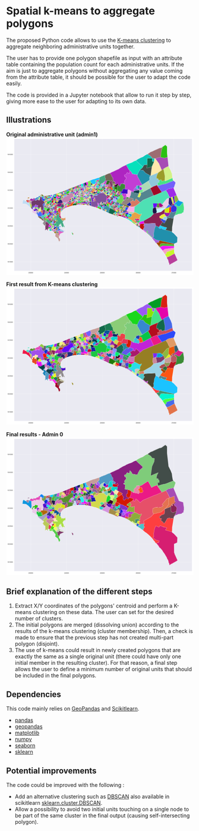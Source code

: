# Spatial k-means to aggregate polygons

The proposed Python code allows to use the [K-means clustering](https://en.wikipedia.org/wiki/K-means_clustering) to aggregate neighboring administrative units together. 

The user has to provide one polygon shapefile as input with an attribute table containing the population count for each administrative units. If the aim is just to aggregate polygons without aggregating any value coming from the attribute table, it should be possible for the user to adapt the code easily.

The code is provided in a Jupyter notebook that allow to run it step by step, giving more ease to the user for adapting to its own data.

## Illustrations
**Original administrative unit (admin1)**
![ ](Illustrations/original_admin1.png)

**First result from K-means clustering**
![ ](Illustrations/admin0_initial_kmeans_results.png)

**Final results - Admin 0**
![ ](Illustrations/newly_created_admin0.png)

## Brief explanation of the different steps
1. Extract X/Y coordinates of the polygons' centroid  and perform a K-means clustering on these data. The user can set for the desired number of clusters.
2. The initial polygons are merged (dissolving union) according to the results of the k-means clustering (cluster membership). Then, a check is made to ensure that the previous step has not created multi-part polygon (disjoint).
3. The use of k-means could result in newly created polygons that are exactly the same as a single original unit (there could have only one initial member in the resulting cluster). For that reason, a final step allows the user to define a minimum number of original units that should be included in the final polygons. 

## Dependencies
This code mainly relies on [GeoPandas](http://geopandas.org/) and [Scikitlearn](http://scikit-learn.org/stable/modules/generated/sklearn.cluster.KMeans.html).

- [pandas](https://pandas.pydata.org/)
- [geopandas](http://geopandas.org/)
- [matplotlib](https://matplotlib.org/)
- [numpy](http://www.numpy.org/)
- [seaborn](https://seaborn.pydata.org/)
- [sklearn](http://scikit-learn.org/)

## Potential improvements
The code could be improved with the following :

- Add an alternative clustering such as [DBSCAN](https://en.wikipedia.org/wiki/DBSCAN) also available in scikitlearn [sklearn.cluster.DBSCAN](http://scikit-learn.org/stable/modules/generated/sklearn.cluster.DBSCAN.html). 
 - Allow a possibility to avoid two initial units touching on a single node to be part of the same cluster in the final output (causing self-intersecting polygon). 
